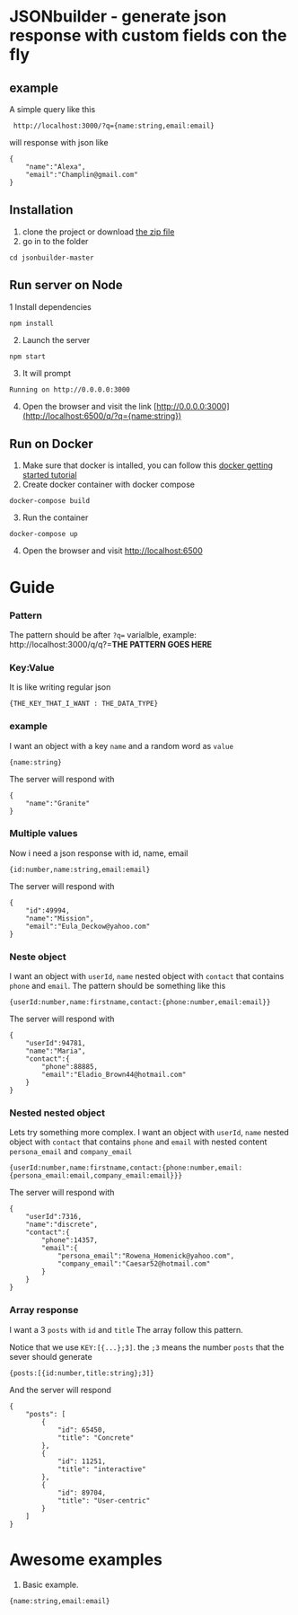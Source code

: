 # JSONbuilder - generate json response with custom fields con the fly


## example
A simple query like this

``` http://localhost:3000/?q={name:string,email:email}```

will response with json like
```
{
    "name":"Alexa",
    "email":"Champlin@gmail.com"
}
```

## Installation
1. clone the project or download [the zip file](https://github.com/rollrodrig/jsonbuilder/archive/master.zip)
2. go in to the folder 
```
cd jsonbuilder-master
```
## Run server on Node
1 Install dependencies
```
npm install
```
2. Launch the server
```
npm start
```
3. It will prompt
```
Running on http://0.0.0.0:3000
```
4. Open the browser and visit the link [http://0.0.0.0:3000](http://localhost:6500/q/?q={name:string})

## Run on Docker
1. Make sure that docker is intalled, you can follow this [docker getting started tutorial](https://www.docker.com/get-started)
2. Create docker container with docker compose
```
docker-compose build
```
3. Run the container
```
docker-compose up
```
4. Open the browser and visit [http://localhost:6500](http://localhost:6500/q/?q={name:string})

# Guide
### Pattern
The pattern should be after `?q=` varialble, example: http://localhost:3000/q/q?=**THE PATTERN GOES HERE**

### Key:Value
It is like writing regular json
```
{THE_KEY_THAT_I_WANT : THE_DATA_TYPE}
```
### example
I want an object with a key `name` and a random word as `value`
```
{name:string}
```
The server will respond with
```
{
    "name":"Granite"
}
```
### Multiple values
Now i need a json response with id, name, email
```
{id:number,name:string,email:email}
``` 
The server will respond with
```
{
    "id":49994,
    "name":"Mission",
    "email":"Eula_Deckow@yahoo.com"
}
```
### Neste object
I want an object with `userId`, `name` nested object with `contact` that contains `phone` and `email`.
The pattern should be something like this
```
{userId:number,name:firstname,contact:{phone:number,email:email}}
```
The server will respond with
```
{
    "userId":94781,
    "name":"Maria",
    "contact":{
        "phone":88885,
        "email":"Eladio_Brown44@hotmail.com"
    }
}
```
### Nested nested object
Lets try something more complex.
I want an object with `userId`, `name` nested object with `contact` that contains `phone` and `email` with nested content `persona_email` and `company_email`
```
{userId:number,name:firstname,contact:{phone:number,email:{persona_email:email,company_email:email}}}
```
The server will respond with
```
{
    "userId":7316,
    "name":"discrete",
    "contact":{
        "phone":14357,
        "email":{
            "persona_email":"Rowena_Homenick@yahoo.com",
            "company_email":"Caesar52@hotmail.com"
        }
    }
}
```
### Array response
I want a 3 `posts` with `id` and `title`
The array follow this pattern. 

Notice that we use `KEY:[{...};3]`.
the `;3` means the number `posts` that the sever should generate
```
{posts:[{id:number,title:string};3]}
```
And the server will respond
```
{
    "posts": [
        {
            "id": 65450,
            "title": "Concrete"
        },
        {
            "id": 11251,
            "title": "interactive"
        },
        {
            "id": 89704,
            "title": "User-centric"
        }
    ]
}
```
# Awesome examples
1. Basic example.
```
{name:string,email:email}
```



